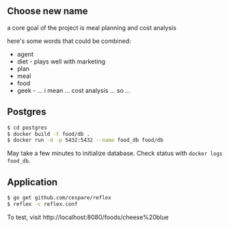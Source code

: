 ## Choose new name

a core goal of the project is meal planning and cost analysis

here's some words that could be combined:

* agent
* diet - plays well with marketing
* plan
* meal
* food
* geek - ... i mean ... cost analysis ... so ...

## Postgres

```bash
$ cd postgres
$ docker build -t food/db .
$ docker run -d -p 5432:5432 --name food_db food/db
```

May take a few minutes to initialize database. Check status with `docker logs food_db`.

## Application

```bash
$ go get github.com/cespare/reflex
$ reflex -c reflex.conf
```

To test, visit http://localhost:8080/foods/cheese%20blue
